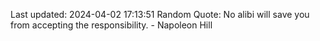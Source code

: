 Last updated: 2024-04-02 17:13:51
Random Quote: No alibi will save you from accepting the responsibility. - Napoleon Hill